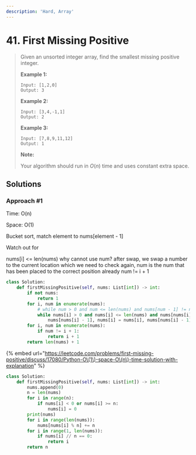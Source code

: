 ```yaml
---
description: 'Hard, Array'
---
```


# 41. First Missing Positive

> Given an unsorted integer array, find the smallest missing positive integer.
>
> **Example 1:**
>
> ```text
> Input: [1,2,0]
> Output: 3
> ```
>
> **Example 2:**
>
> ```text
> Input: [3,4,-1,1]
> Output: 2
> ```
>
> **Example 3:**
>
> ```text
> Input: [7,8,9,11,12]
> Output: 1
> ```
>
> **Note:**
>
> Your algorithm should run in _O_\(_n_\) time and uses constant extra space.

## Solutions

### Approach \#1

Time: O\(n\)

Space: O\(1\)

Bucket sort, match element to nums\[element - 1\]

Watch out for

nums\[i\] &lt;= len\(nums\) why cannot use num? after swap, we swap a number to the current location which we need to check again, num is the num that has been placed to the correct position already num != i + 1

```python
class Solution:
    def firstMissingPositive(self, nums: List[int]) -> int:
        if not nums:
            return 1
        for i, num in enumerate(nums):
            # while num > 0 and num <= len(nums) and nums[num - 1] != num:
            while nums[i] > 0 and nums[i] <= len(nums) and nums[nums[i] - 1] != nums[i]:
                nums[nums[i] - 1], nums[i] = nums[i], nums[nums[i] - 1]
        for i, num in enumerate(nums):
            if num != i + 1:
                return i + 1
        return len(nums) + 1
```



{% embed url="https://leetcode.com/problems/first-missing-positive/discuss/17080/Python-O\(1\)-space-O\(n\)-time-solution-with-explanation" %}

```python
class Solution:
    def firstMissingPositive(self, nums: List[int]) -> int:
        nums.append(0)
        n = len(nums)
        for i in range(n):
            if nums[i] < 0 or nums[i] >= n:
                nums[i] = 0
        print(nums)
        for i in range(len(nums)):
            nums[nums[i] % n] += n
        for i in range(1, len(nums)):
            if nums[i] // n == 0:
                return i
        return n
```



